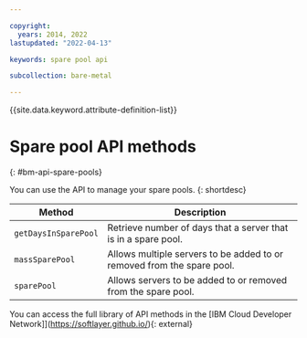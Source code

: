 ```yaml
---

copyright:
  years: 2014, 2022
lastupdated: "2022-04-13"

keywords: spare pool api

subcollection: bare-metal

---
```


{{site.data.keyword.attribute-definition-list}}

# Spare pool API methods
{: #bm-api-spare-pools}

You can use the API to manage your spare pools.
{: shortdesc}

|Method|Description|
|------|-----------|
|`getDaysInSparePool`| Retrieve number of days that a server that is in a spare pool.|
|`massSparePool`| Allows multiple servers to be added to or removed from the spare pool.|
|`sparePool`| Allows servers to be added to or removed from the spare pool.|

You can access the full library of API methods in the [IBM Cloud Developer Network]](https://softlayer.github.io/){: external}
